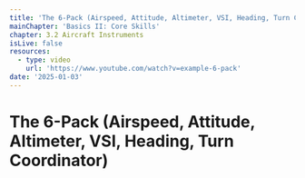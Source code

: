 ```yaml
---
title: 'The 6-Pack (Airspeed, Attitude, Altimeter, VSI, Heading, Turn Coordinator)'
mainChapter: 'Basics II: Core Skills'
chapter: 3.2 Aircraft Instruments
isLive: false
resources:
  - type: video
    url: 'https://www.youtube.com/watch?v=example-6-pack'
date: '2025-01-03'
---
```


# The 6-Pack (Airspeed, Attitude, Altimeter, VSI, Heading, Turn Coordinator)
